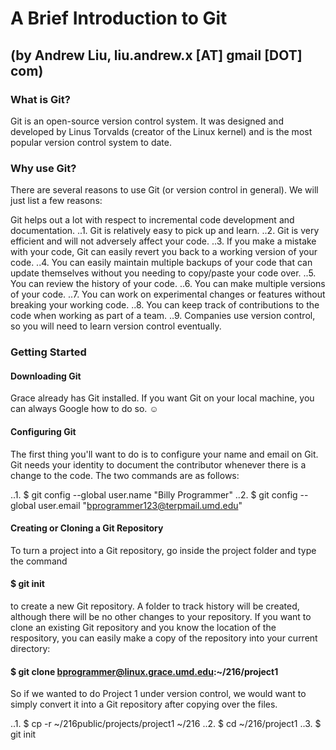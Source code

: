 # A Brief Introduction to Git

## (by Andrew Liu, liu.andrew.x [AT] gmail [DOT] com)

### What is Git?

Git is an open-source version control system. It was designed and developed by Linus Torvalds (creator of the Linux kernel) and is the most popular version control system to date.

### Why use Git?

There are several reasons to use Git (or version control in general). We will just list a few reasons:

Git helps out a lot with respect to incremental code development and documentation.
..1. Git is relatively easy to pick up and learn.
..2. Git is very efficient and will not adversely affect your code.
..3. If you make a mistake with your code, Git can easily revert you back to a working version of your code.
..4. You can easily maintain multiple backups of your code that can update themselves without you needing to copy/paste your code over.
..5. You can review the history of your code.
..6. You can make multiple versions of your code.
..7. You can work on experimental changes or features without breaking your working code.
..8. You can keep track of contributions to the code when working as part of a team.
..9. Companies use version control, so you will need to learn version control eventually.

### Getting Started

#### Downloading Git
Grace already has Git installed. If you want Git on your local machine, you can always Google how to do so. ☺

#### Configuring Git
The first thing you'll want to do is to configure your name and email on Git. Git needs your identity to document the contributor whenever there is a change to the code. The two commands are as follows:

..1. $ git config --global user.name "Billy Programmer"
..2. $ git config --global user.email "bprogrammer123@terpmail.umd.edu"

#### Creating or Cloning a Git Repository
To turn a project into a Git repository, go inside the project folder and type the command

#### $ git init
to create a new Git repository. A folder to track history will be created, although there will be no other changes to your repository. If you want to clone an existing Git repository and you know the location of the respository, you can easily make a copy of the repository into your current directory:

#### $ git clone bprogrammer@linux.grace.umd.edu:~/216/project1
So if we wanted to do Project 1 under version control, we would want to simply convert it into a Git repository after copying over the files.

..1. $ cp -r ~/216public/projects/project1 ~/216
..2. $ cd ~/216/project1
..3. $ git init
